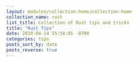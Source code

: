 ```yaml
---
layout: modules/collection-home/collection-home
collection_name: rust
list_title: Collection of Rust tips and tricks
title: "Rust Tips"
date: 2020-04-14 15:58:05 -0700
categories: tips
posts_sort_by: date
posts_reverse: true
---
```

